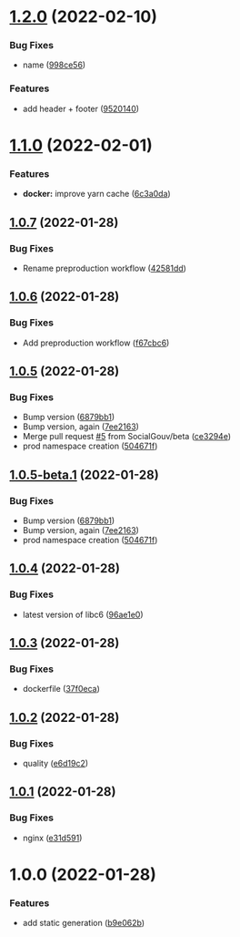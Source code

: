 # [1.2.0](https://github.com/SocialGouv/template/compare/v1.1.0...v1.2.0) (2022-02-10)


### Bug Fixes

* name ([998ce56](https://github.com/SocialGouv/template/commit/998ce56369d2095104607f4ec3d8e9cf49489caa))


### Features

* add header + footer ([9520140](https://github.com/SocialGouv/template/commit/9520140376e84fd4b9fe2eea815b893d6299a60e))

# [1.1.0](https://github.com/SocialGouv/template/compare/v1.0.7...v1.1.0) (2022-02-01)


### Features

* **docker:** improve yarn cache ([6c3a0da](https://github.com/SocialGouv/template/commit/6c3a0da35c60428027349af19e3a551900f24bba))

## [1.0.7](https://github.com/SocialGouv/template/compare/v1.0.6...v1.0.7) (2022-01-28)


### Bug Fixes

* Rename preproduction workflow ([42581dd](https://github.com/SocialGouv/template/commit/42581dd43e9c300edbdf7f7cba839c39b3ee954e))

## [1.0.6](https://github.com/SocialGouv/template/compare/v1.0.5...v1.0.6) (2022-01-28)


### Bug Fixes

* Add preproduction workflow ([f67cbc6](https://github.com/SocialGouv/template/commit/f67cbc64b75bee6b6f476cd394314ecad343bf16))

## [1.0.5](https://github.com/SocialGouv/template/compare/v1.0.4...v1.0.5) (2022-01-28)


### Bug Fixes

* Bump version ([6879bb1](https://github.com/SocialGouv/template/commit/6879bb1eac2feefca3c415ee10cdd5efa273d1e9))
* Bump version, again ([7ee2163](https://github.com/SocialGouv/template/commit/7ee21634b2fa0e8ab172fce8bf59b381fed4813f))
* Merge pull request [#5](https://github.com/SocialGouv/template/issues/5) from SocialGouv/beta ([ce3294e](https://github.com/SocialGouv/template/commit/ce3294e2e21fb668d32312da0525261c0f1d4ee8))
* prod namespace creation ([504671f](https://github.com/SocialGouv/template/commit/504671f9464d2d66d30e81f8ced2beaeba37c197))

## [1.0.5-beta.1](https://github.com/SocialGouv/template/compare/v1.0.4...v1.0.5-beta.1) (2022-01-28)


### Bug Fixes

* Bump version ([6879bb1](https://github.com/SocialGouv/template/commit/6879bb1eac2feefca3c415ee10cdd5efa273d1e9))
* Bump version, again ([7ee2163](https://github.com/SocialGouv/template/commit/7ee21634b2fa0e8ab172fce8bf59b381fed4813f))
* prod namespace creation ([504671f](https://github.com/SocialGouv/template/commit/504671f9464d2d66d30e81f8ced2beaeba37c197))

## [1.0.4](https://github.com/SocialGouv/template/compare/v1.0.3...v1.0.4) (2022-01-28)


### Bug Fixes

* latest version of libc6 ([96ae1e0](https://github.com/SocialGouv/template/commit/96ae1e0b457fa7eb4d1caaac7fe312f8d7d41867))

## [1.0.3](https://github.com/SocialGouv/template/compare/v1.0.2...v1.0.3) (2022-01-28)


### Bug Fixes

* dockerfile ([37f0eca](https://github.com/SocialGouv/template/commit/37f0eca7183ab26aee74d80c37fe0b672deb68fb))

## [1.0.2](https://github.com/SocialGouv/template/compare/v1.0.1...v1.0.2) (2022-01-28)


### Bug Fixes

* quality ([e6d19c2](https://github.com/SocialGouv/template/commit/e6d19c2de96a38d42bc3d02ac54cc719c222691c))

## [1.0.1](https://github.com/SocialGouv/template/compare/v1.0.0...v1.0.1) (2022-01-28)


### Bug Fixes

* nginx ([e31d591](https://github.com/SocialGouv/template/commit/e31d5913e82a86a45a743bb91758d74917f5fb1c))

# 1.0.0 (2022-01-28)


### Features

* add static generation ([b9e062b](https://github.com/SocialGouv/template/commit/b9e062bdad12a10a0f5cde1679fb08f7a8d3e692))

